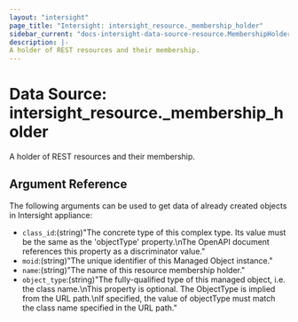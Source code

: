 ```yaml
---
layout: "intersight"
page_title: "Intersight: intersight_resource._membership_holder"
sidebar_current: "docs-intersight-data-source-resource.MembershipHolder"
description: |-
A holder of REST resources and their membership.
---
```


# Data Source: intersight_resource._membership_holder
A holder of REST resources and their membership.
## Argument Reference
The following arguments can be used to get data of already created objects in Intersight appliance:
* `class_id`:(string)"The concrete type of this complex type. Its value must be the same as the 'objectType' property.\nThe OpenAPI document references this property as a discriminator value."
* `moid`:(string)"The unique identifier of this Managed Object instance."
* `name`:(string)"The name of this resource membership holder."
* `object_type`:(string)"The fully-qualified type of this managed object, i.e. the class name.\nThis property is optional. The ObjectType is implied from the URL path.\nIf specified, the value of objectType must match the class name specified in the URL path."
